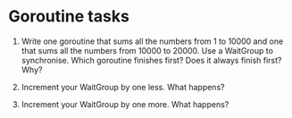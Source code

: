 # Goroutine tasks

1. Write one goroutine that sums all the numbers from 1 to 10000 and one that sums all the numbers from 10000 to 20000. Use a WaitGroup to synchronise. Which goroutine finishes first? Does it always finish first? Why?

2. Increment your WaitGroup by one less. What happens?

3. Increment your WaitGroup by one more. What happens?
